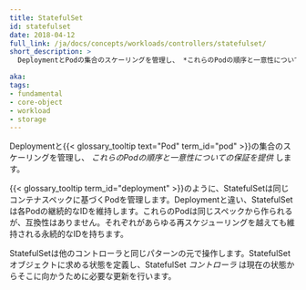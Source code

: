 ```yaml
---
title: StatefulSet
id: statefulset
date: 2018-04-12
full_link: /ja/docs/concepts/workloads/controllers/statefulset/
short_description: >
  DeploymentとPodの集合のスケーリングを管理し、 *これらのPodの順序と一意性についての保証を提供* します。

aka: 
tags:
- fundamental
- core-object
- workload
- storage
---
```

 Deploymentと{{< glossary_tooltip text="Pod" term_id="pod" >}}の集合のスケーリングを管理し、 *これらのPodの順序と一意性についての保証を提供* します。

<!--more--> 

{{< glossary_tooltip term_id="deployment" >}}のように、StatefulSetは同じコンテナスペックに基づくPodを管理します。Deploymentと違い、StatefulSetは各Podの継続的なIDを維持します。これらのPodは同じスペックから作られるが、互換性はありません。それぞれがあらゆる再スケジューリングを越えても維持される永続的なIDを持ちます。

StatefulSetは他のコントローラと同じパターンの元で操作します。StatefulSetオブジェクトに求める状態を定義し、StatefulSet *コントローラ* は現在の状態からそこに向かうために必要な更新を行います。
